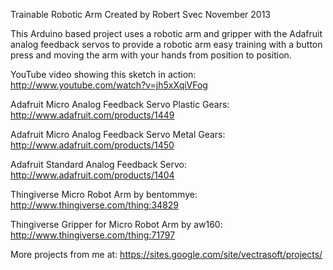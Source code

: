 Trainable Robotic Arm Created by Robert Svec November 2013

This Arduino based project uses a robotic arm and gripper with the Adafruit analog feedback servos to provide
a robotic arm easy training with a button press and moving the arm with your hands from position to position.

YouTube video showing this sketch in action: http://www.youtube.com/watch?v=jh5xXqiVFog

Adafruit Micro Analog Feedback Servo Plastic Gears: http://www.adafruit.com/products/1449

Adafruit Micro Analog Feedback Servo Metal Gears: http://www.adafruit.com/products/1450

Adafruit Standard Analog Feedback Servo: http://www.adafruit.com/products/1404

Thingiverse Micro Robot Arm by bentommye: http://www.thingiverse.com/thing:34829

Thingiverse Gripper for Micro Robot Arm by aw160: http://www.thingiverse.com/thing:71797

More projects from me at: https://sites.google.com/site/vectrasoft/projects/

